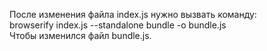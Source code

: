 После изменения файла index.js нужно вызвать команду:  browserify index.js --standalone bundle -o bundle.js  Чтобы изменился файл bundle.js.